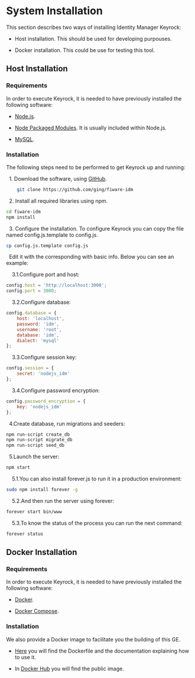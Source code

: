 # System Installation

This section describes two ways of installing Identity Manager Keyrock:

-   Host installation. This should be used for developing purpouses.

-   Docker installation. This could be use for testing this tool.

## Host Installation

### Requirements

In order to execute Keyrock, it is needed to have previously installed the
following software:

-   [Node.js](http://nodejs.org/download).

-   [Node Packaged Modules](https://npmjs.org). It is usually included within
    Node.js.

-   [MySQL](https://www.mysql.com).

### Installation

The following steps need to be performed to get Keyrock up and running:

&nbsp;&nbsp;1\. Download the software, using
[GitHub](http://github.com/ging/fiware-idm).

```bash
    git clone https://github.com/ging/fiware-idm
```

&nbsp;&nbsp;2\. Install all required libraries using npm.

```bash
cd fiware-idm
npm install
```

&nbsp;&nbsp;3\. Configure the installation. To configure Keyrock you can copy
the file named config.js.template to config.js.

```bash
cp config.js.template config.js
```

&nbsp;&nbsp;Edit it with the corresponding with basic info. Below you can see an
example:

&nbsp;&nbsp;&nbsp;&nbsp;3.1\.Configure port and host:

```javascript
config.host = 'http://localhost:3000';
config.port = 3000;
```

&nbsp;&nbsp;&nbsp;&nbsp;3.2\.Configure database:

```javascript
config.database = {
    host: 'localhost',
    password: 'idm',
    username: 'root',
    database: 'idm',
    dialect: 'mysql'
};
```

&nbsp;&nbsp;&nbsp;&nbsp;3.3\.Configure session key:

```javascript
config.session = {
    secret: 'nodejs_idm'
};
```

&nbsp;&nbsp;&nbsp;&nbsp;3.4\.Configure password encryption:

```javascript
config.password_encryption = {
    key: 'nodejs_idm'
};
```

&nbsp;&nbsp;4\.Create database, run migrations and seeders:

```bash
npm run-script create_db
npm run-script migrate_db
npm run-script seed_db
```

&nbsp;&nbsp;5\.Launch the server:

```bash
npm start
```

&nbsp;&nbsp;&nbsp;&nbsp;5.1\.You can also install forever.js to run it in a
production environment:

```bash
sudo npm install forever -g
```

&nbsp;&nbsp;&nbsp;&nbsp;5.2\.And then run the server using forever:

```bash
forever start bin/www
```

&nbsp;&nbsp;&nbsp;&nbsp;5.3\.To know the status of the process you can run the
next command:

```bash
forever status
```

## Docker Installation

### Requirements

In order to execute Keyrock, it is needed to have previously installed the
following software:

-   [Docker](https://www.docker.com/).

-   [Docker Compose](https://docs.docker.com/compose).

### Installation

We also provide a Docker image to facilitate you the building of this GE.

-   [Here](https://github.com/ging/fiware-idm/tree/master/extras/docker) you
    will find the Dockerfile and the documentation explaining how to use it.

-   In [Docker Hub](https://hub.docker.com/r/fiware/idm/) you will find the
    public image.
